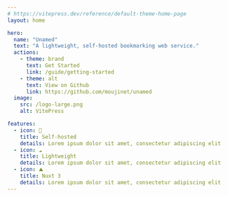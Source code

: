 ```yaml
---
# https://vitepress.dev/reference/default-theme-home-page
layout: home

hero:
  name: "Unamed"
  text: "A lightweight, self-hosted bookmarking web service."
  actions:
    - theme: brand
      text: Get Started
      link: /guide/getting-started
    - theme: alt
      text: View on Github
      link: https://github.com/moujinet/unamed
  image:
    src: /logo-large.png
    alt: VitePress

features:
  - icon: 🚀
    title: Self-hosted
    details: Lorem ipsum dolor sit amet, consectetur adipiscing elit
  - icon: ☁️
    title: Lightweight
    details: Lorem ipsum dolor sit amet, consectetur adipiscing elit
  - icon: ⛰️
    title: Nuxt 3
    details: Lorem ipsum dolor sit amet, consectetur adipiscing elit
---
```


